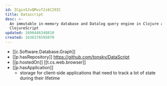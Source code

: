 ```yaml
---
id: ICgix5JvQMvzf2i6C29IC
title: Datascript
desc: >-
  An immutable in-memory database and Datalog query engine in Clojure and
  ClojureScript
updated: 1696446348810
created: 1636376595070
---
```


- [[c.Software.Database.Graph]]
- [[p.hasRepository]] https://github.com/tonsky/DataScript
- [[p.hostedOn]] [[t.cs.web.browser]]
- [[p.hasApplication]] 
  - storage for client-side applications that need to track a lot of state during their lifetime
